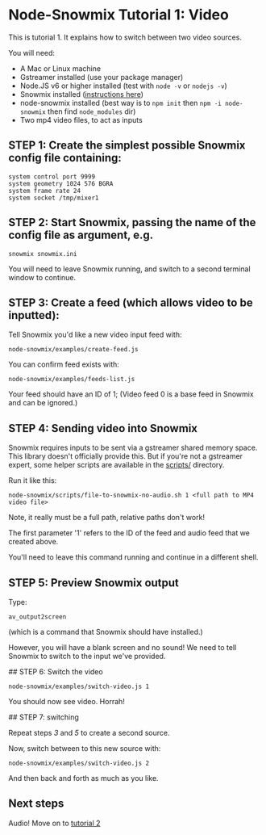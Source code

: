 # Node-Snowmix Tutorial 1: Video

This is tutorial 1. It explains how to switch between two video sources.

You will need:

* A Mac or Linux machine
* Gstreamer installed (use your package manager)
* Node.JS v6 or higher installed (test with `node -v` or `nodejs -v`)
* Snowmix installed ([instructions here](http://snowmix.sourceforge.net/Intro/compileandinstall.html))
* node-snowmix installed (best way is to `npm init` then `npm -i node-snowmix` then find `node_modules` dir)
* Two mp4 video files, to act as inputs

## STEP 1: Create the simplest possible Snowmix config file containing:

    system control port 9999
    system geometry 1024 576 BGRA
    system frame rate 24
    system socket /tmp/mixer1

## STEP 2: Start Snowmix, passing the name of the config file as argument, e.g.

    snowmix snowmix.ini

You will need to leave Snowmix running, and switch to a second terminal window to continue.

## STEP 3: Create a feed (which allows video to be inputted):

Tell Snowmix you'd like a new video input feed with:

    node-snowmix/examples/create-feed.js

You can confirm feed exists with:

    node-snowmix/examples/feeds-list.js

Your feed should have an ID of 1;
(Video feed 0 is a base feed in Snowmix and can be ignored.)

## STEP 4: Sending video into Snowmix

Snowmix requires inputs to be sent via a gstreamer shared memory space.
This library doesn't officially provide this. But if you're not a gstreamer expert,
some helper scripts are available in the [scripts/](../scripts/) directory.

Run it like this:

    node-snowmix/scripts/file-to-snowmix-no-audio.sh 1 <full path to MP4 video file>

Note, it really must be a full path, relative paths don't work!

The first parameter '1' refers to the ID of the feed and audio feed that we created above.

You'll need to leave this command running and continue in a different shell.

## STEP 5: Preview Snowmix output

Type:

    av_output2screen

(which is a command that Snowmix should have installed.)

However, you will have a blank screen and no sound!
We need to tell Snowmix to switch to the input we've provided.

## STEP 6: Switch the video

    node-snowmix/examples/switch-video.js 1

You should now see video. Horrah!

## STEP 7: switching

Repeat steps *3* and *5* to create a second source.

Now, switch between to this new source with:

    node-snowmix/examples/switch-video.js 2

And then back and forth as much as you like.

## Next steps

Audio! Move on to [tutorial 2](tutorial2--switching-audio.md)
